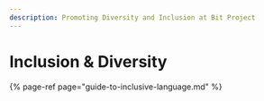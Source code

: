 ```yaml
---
description: Promoting Diversity and Inclusion at Bit Project
---
```


# Inclusion & Diversity

{% page-ref page="guide-to-inclusive-language.md" %}




